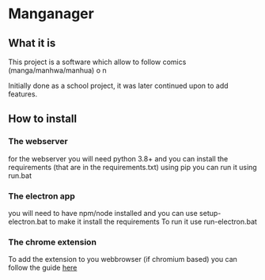# Manganager


## What it is
This project is a software which allow to follow comics (manga/manhwa/manhua) o n

Initially done as a school project, it was later continued upon to add features.

## How to install

### The webserver

for the webserver you will need python 3.8+
and you can install the requirements (that are in the requirements.txt) using pip
you can run it using run.bat 


### The electron app

you will need to have npm/node installed
and you can use setup-electron.bat to make it install the requirements
To run it use run-electron.bat

### The chrome extension

To add the extension to you webbrowser (if chromium based)
you can follow the guide [here](https://developer.chrome.com/docs/extensions/mv3/getstarted/#unpacked)